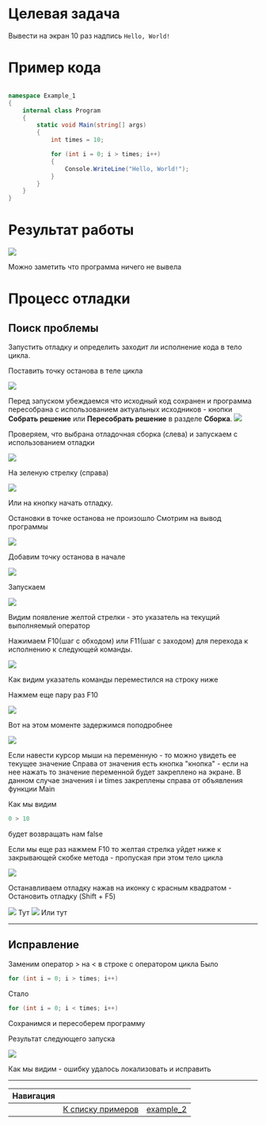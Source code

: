 
# Целевая задача

Вывести на экран 10 раз надпись `Hello, World!`

# Пример кода

```cs

namespace Example_1
{
    internal class Program
    {
        static void Main(string[] args)
        {
            int times = 10;

            for (int i = 0; i > times; i++)
            {
                Console.WriteLine("Hello, World!");
            }
        }
    }
}
```

# Результат работы

![](attachments/Pasted%20image%2020240301183048.png)

Можно заметить что программа ничего не вывела

# Процесс отладки

## Поиск проблемы

Запустить отладку и определить заходит ли исполнение кода в тело цикла.

Поставить точку останова в теле цикла


![](attachments/Pasted%20image%2020240301184434.png)

Перед запуском убеждаемся что исходный код сохранен и программа пересобрана с использованием актуальных исходников - кнопки **Собрать решение** или **Пересобрать решение** в разделе **Сборка**.
![](attachments/Pasted%20image%2020240301185201.png)

Проверяем, что выбрана отладочная сборка (слева) и запускаем с использованием отладки

![](attachments/Pasted%20image%2020240301184711.png)

На зеленую стрелку (справа)

![](attachments/Pasted%20image%2020240301184838.png)

Или на кнопку начать отладку.

Остановки в точке останова не произошло
Смотрим на вывод программы

![](attachments/Pasted%20image%2020240301185918.png)

Добавим точку останова в начале

![](attachments/Pasted%20image%2020240301190242.png)

Запускаем

![](attachments/Pasted%20image%2020240301190329.png)

Видим появление желтой стрелки - это указатель на текущий выполняемый оператор

Нажимаем F10(шаг с обходом) или F11(шаг с заходом) для перехода к исполнению к следующей команды.

![](attachments/Pasted%20image%2020240301190516.png)

Как видим указатель команды переместился на строку ниже

Нажмем  еще пару раз F10

![](attachments/Pasted%20image%2020240301193313.png)

Вот на этом моменте задержимся поподробнее

![](attachments/Pasted%20image%2020240301193604.png)

Если навести курсор мыши на переменную - то можно увидеть ее текущее значение
Справа от значения есть кнопка "кнопка" - если на нее нажать то значение переменной будет закреплено на экране.
В данном случае значения i и times закреплены справа от объявления функции Main

Как мы видим

```cs
0 > 10
```

будет возвращать нам false

Если мы еще раз нажмем F10 то желтая стрелка уйдет ниже к закрывающей скобке метода - пропуская при этом тело цикла 

![](attachments/Pasted%20image%2020240301194749.png)


Останавливаем отладку нажав на иконку с красным квадратом - Остановить отладку (Shift + F5)

![](attachments/Pasted%20image%2020240301195139.png)
Тут
![](attachments/Pasted%20image%2020240301195224.png)
Или тут

------

## Исправление

Заменим оператор > на < в строке с оператором цикла
Было
```cs
for (int i = 0; i > times; i++)
```

Стало

```cs
for (int i = 0; i < times; i++)
```

Сохранимся и пересоберем программу

Результат следующего запуска

![](attachments/Pasted%20image%2020240301200521.png)

Как мы видим - ошибку удалось локализовать и исправить

----

| Навигация |                                             |                           |
| --------- | ------------------------------------------- | ------------------------- |
|           | [К списку примеров](debug_examples_list.md) | [example_2](example_2.md) |
